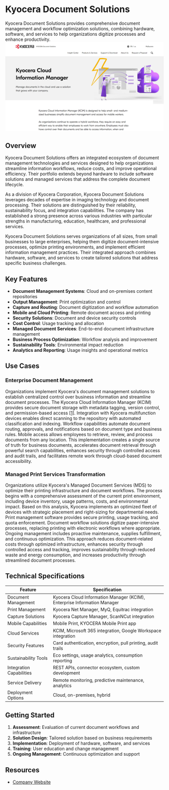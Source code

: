 
# Kyocera Document Solutions

Kyocera Document Solutions provides comprehensive document management and workflow optimization solutions, combining hardware, software, and services to help organizations digitize processes and enhance productivity.
![Kyocera Document Solutions](./assets/kyocera-document-solutions.png)

## Overview

Kyocera Document Solutions offers an integrated ecosystem of document management technologies and services designed to help organizations streamline information workflows, reduce costs, and improve operational efficiency. Their portfolio extends beyond hardware to include software solutions and managed services that address the complete document lifecycle.

As a division of Kyocera Corporation, Kyocera Document Solutions leverages decades of expertise in imaging technology and document processing. Their solutions are distinguished by their reliability, sustainability focus, and integration capabilities. The company has established a strong presence across various industries with particular strengths in manufacturing, education, healthcare, and professional services.

Kyocera Document Solutions serves organizations of all sizes, from small businesses to large enterprises, helping them digitize document-intensive processes, optimize printing environments, and implement efficient information management practices. Their integrated approach combines hardware, software, and services to create tailored solutions that address specific business challenges.

## Key Features

- **Document Management Systems**: Cloud and on-premises content repositories
- **Output Management**: Print optimization and control
- **Capture and Routing**: Document digitization and workflow automation
- **Mobile and Cloud Printing**: Remote document access and printing
- **Security Solutions**: Document and device security controls
- **Cost Control**: Usage tracking and allocation
- **Managed Document Services**: End-to-end document infrastructure management
- **Business Process Optimization**: Workflow analysis and improvement
- **Sustainability Tools**: Environmental impact reduction
- **Analytics and Reporting**: Usage insights and operational metrics

## Use Cases

### Enterprise Document Management

Organizations implement Kyocera's document management solutions to establish centralized control over business information and streamline document processes. The Kyocera Cloud Information Manager (KCIM) provides secure document storage with metadata tagging, version control, and permission-based access [[1]](https://www.kyoceradocumentsolutions.us/en/products/software/KYOCERACLOUDINFORMATIONMANAGER.html). Integration with Kyocera multifunction devices enables direct scanning to the repository with automated classification and indexing. Workflow capabilities automate document routing, approvals, and notifications based on document type and business rules. Mobile access allows employees to retrieve, review, and process documents from any location. This implementation creates a single source of truth for business documents, accelerates document retrieval through powerful search capabilities, enhances security through controlled access and audit trails, and facilitates remote work through cloud-based document accessibility.

### Managed Print Services Transformation

Organizations utilize Kyocera's Managed Document Services (MDS) to optimize their printing infrastructure and document workflows. The process begins with a comprehensive assessment of the current print environment, including device inventory, usage patterns, costs, and environmental impact. Based on this analysis, Kyocera implements an optimized fleet of devices with strategic placement and right-sizing for departmental needs. Print management software provides secure printing, usage tracking, and quota enforcement. Document workflow solutions digitize paper-intensive processes, replacing printing with electronic workflows where appropriate. Ongoing management includes proactive maintenance, supplies fulfillment, and continuous optimization. This approach reduces document-related costs through optimized infrastructure, enhances security through controlled access and tracking, improves sustainability through reduced waste and energy consumption, and increases productivity through streamlined document processes.

## Technical Specifications

| Feature | Specification |
|---------|---------------|
| Document Management | Kyocera Cloud Information Manager (KCIM), Enterprise Information Manager |
| Print Management | Kyocera Net Manager, MyQ, Equitrac integration |
| Capture Solutions | Kyocera Capture Manager, ScanNCut integration |
| Mobile Capabilities | Mobile Print, KYOCERA Mobile Print app |
| Cloud Services | KCIM, Microsoft 365 integration, Google Workspace integration |
| Security Features | Card authentication, encryption, pull printing, audit trails |
| Sustainability Tools | Eco settings, usage analytics, consumption reporting |
| Integration Capabilities | REST APIs, connector ecosystem, custom development |
| Service Delivery | Remote monitoring, predictive maintenance, analytics |
| Deployment Options | Cloud, on-premises, hybrid |

## Getting Started

1. **Assessment**: Evaluation of current document workflows and infrastructure
2. **Solution Design**: Tailored solution based on business requirements
3. **Implementation**: Deployment of hardware, software, and services
4. **Training**: User education and change management
5. **Ongoing Management**: Continuous optimization and support

## Resources

- [Company Website](https://www.kyoceradocumentsolutions.com/)
